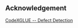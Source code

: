 
## Acknowledgement
[CodeXGLUE -- Defect Detection](https://github.com/microsoft/CodeXGLUE/tree/main/Code-Code/Defect-detection)
